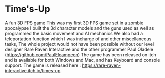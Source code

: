 # Time's-Up
A fun 3D FPS game 
This was my first 3D FPS game set in a zombie apocalypse
I built the 3d character models and the guns used as well as programmed the basic movement and AI mechanics
We also had a teleportation function which I was incharge of and other miscellaneous tasks,
The whole project would not have been possible without our level designer Rare Raven Interactive and the other programmer Paul Oladele (https://github.com/PaulElcampeon)
The game has been released on itch and is available for both Windows and Mac, and has Keyboard and console support. 
The game is released here : https://rare-raven-interactive.itch.io/times-up
